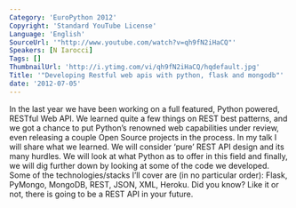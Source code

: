 ```yaml
---
Category: 'EuroPython 2012'
Copyright: 'Standard YouTube License'
Language: 'English'
SourceUrl: '"http://www.youtube.com/watch?v=qh9fN2iHaCQ"'
Speakers: [N Iarocci]
Tags: []
ThumbnailUrl: 'http://i.ytimg.com/vi/qh9fN2iHaCQ/hqdefault.jpg'
Title: '"Developing Restful web apis with python, flask and mongodb"'
date: '2012-07-05'
---
```

In the last year we have been working on a full featured, Python powered,
RESTful Web API. We learned quite a few things on REST best patterns, and we
got a chance to put Python’s renowned web capabilities under review, even
releasing a couple Open Source projects in the process. In my talk I will
share what we learned. We will consider ‘pure’ REST API design and its many
hurdles. We will look at what Python as to offer in this field and finally, we
will dig further down by looking at some of the code we developed. Some of the
technologies/stacks I’ll cover are (in no particular order): Flask, PyMongo,
MongoDB, REST, JSON, XML, Heroku. Did you know? Like it or not, there is going
to be a REST API in your future.

